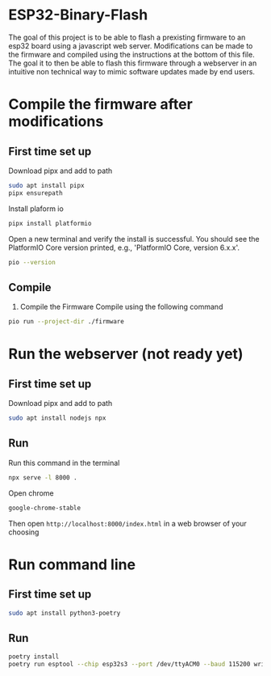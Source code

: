ESP32-Binary-Flash
=========================================
The goal of this project is to be able to flash a prexisting firmware to an esp32 board using a javascript web server.
Modifications can be made to the firmware and compiled using the instructions at the bottom of this file. The goal it to then be able to flash this firmware through a webserver in an intuitive non technical way to mimic software updates made by end users.


# Compile the firmware after modifications
## First time set up
Download pipx and add to path
```bash
sudo apt install pipx
pipx ensurepath
```
Install plaform io
```bash
pipx install platformio
```

Open a new terminal and verify the install is successful.
You should see the PlatformIO Core version printed, e.g., 'PlatformIO Core, version 6.x.x'.
```bash
pio --version
```

## Compile
1. Compile the Firmware
Compile using the following command
```bash
pio run --project-dir ./firmware
```


# Run the webserver (not ready yet)
## First time set up
Download pipx and add to path
```bash
sudo apt install nodejs npx
```

## Run
Run this command in the terminal
```bash
npx serve -l 8000 .
```

Open chrome
```bash
google-chrome-stable
```
Then open `http://localhost:8000/index.html` in a web browser of your choosing



# Run command line
## First time set up
```bash
sudo apt install python3-poetry
```

## Run
```bash
poetry install
poetry run esptool --chip esp32s3 --port /dev/ttyACM0 --baud 115200 write_flash -z 0x0000 ./firmware/.pio/build/esp32s3-wroom-1-n16r8/bootloader.bin 0x8000 ./firmware/.pio/build/esp32s3-wroom-1-n16r8/partitions.bin 0x10000 ./firmware/.pio/build/esp32s3-wroom-1-n16r8/firmware.bin
```


